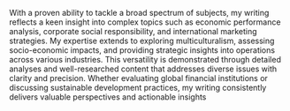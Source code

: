 With a proven ability to tackle a broad spectrum of subjects, my writing reflects a keen insight into complex topics such as economic performance analysis, corporate social responsibility, and international marketing strategies. My expertise extends to exploring multiculturalism, assessing socio-economic impacts, and providing strategic insights into operations across various industries. This versatility is demonstrated through detailed analyses and well-researched content that addresses diverse issues with clarity and precision. Whether evaluating global financial institutions or discussing sustainable development practices, my writing consistently delivers valuable perspectives and actionable insights
